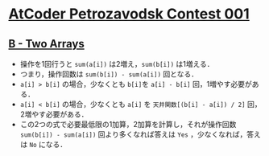 # [AtCoder Petrozavodsk Contest 001](https://atcoder.jp/contests/apc001)

## [B - Two Arrays](https://atcoder.jp/contests/apc001/tasks/apc001_b)
- 操作を1回行うと `sum(a[i])` は2増え，`sum(b[i])` は1増える．
- つまり，操作回数は `sum(b[i]) - sum(a[i])` 回となる．
- `a[i] > b[i]` の場合，少なくとも `b[i]`を `a[i] - b[i]` 回，1増やす必要がある．
- `a[i] < b[i]` の場合，少なくとも `a[i]` を `天井関数[(b[i] - a[i]) / 2]` 回，2増やす必要がある．
- この2つの式で必要最低限の1加算，2加算を計算し，それが操作回数 `sum(b[i]) - sum(a[i])` 回より多くなれば答えは `Yes` ，少なくなれば，答えは `No` になる．
